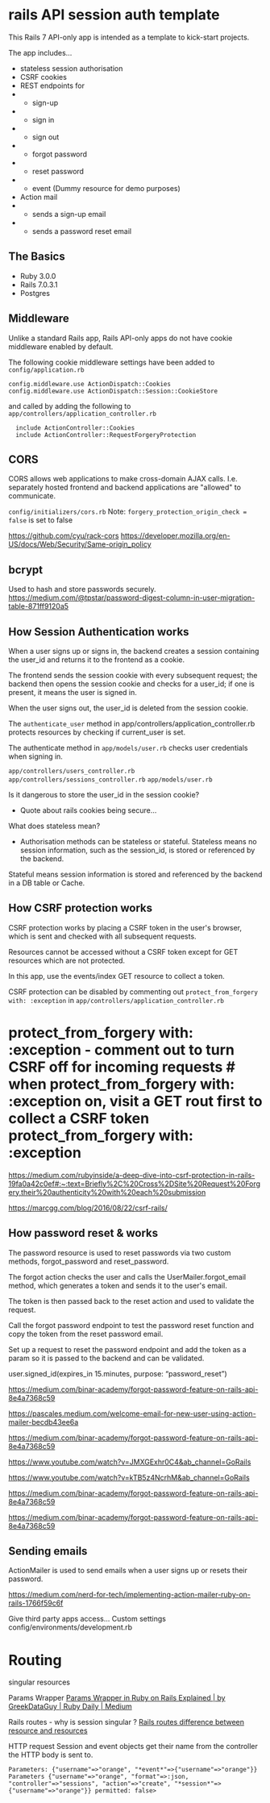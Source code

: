 # rails API session auth template
This Rails 7 API-only app is intended as a template to kick-start projects.

The app includes...

- stateless session authorisation 
- CSRF cookies 
- REST endpoints for 
- - sign-up 
- - sign in 
- - sign out 
- - forgot password 
- - reset password 
- - event (Dummy resource for demo purposes)
- Action mail 
- - sends a sign-up email 
- - sends a password reset email


## The Basics 
- Ruby 3.0.0
- Rails 7.0.3.1
- Postgres 

## Middleware 
Unlike a standard Rails app, Rails API-only apps do not have cookie middleware enabled by default. 

The following cookie middleware settings have been added to `config/application.rb`

```
config.middleware.use ActionDispatch::Cookies
config.middleware.use ActionDispatch::Session::CookieStore
```

and called by adding the following to `app/controllers/application_controller.rb`

```
  include ActionController::Cookies
  include ActionController::RequestForgeryProtection
```


## CORS
CORS allows web applications to make cross-domain AJAX calls. I.e. separately hosted frontend and backend applications are "allowed" to communicate. 

`config/initializers/cors.rb`
Note: `forgery_protection_origin_check = false` is set to false

https://github.com/cyu/rack-cors
https://developer.mozilla.org/en-US/docs/Web/Security/Same-origin_policy



## bcrypt
Used to hash and store passwords securely. https://medium.com/@tpstar/password-digest-column-in-user-migration-table-871ff9120a5

## How Session Authentication works 
When a user signs up or signs in, the backend creates a session containing the user_id and returns it to the frontend as a cookie. 

The frontend sends the session cookie with every subsequent request; the backend then opens the session cookie and checks for a user_id; if one is present, it means the user is signed in.

When the user signs out, the user_id is deleted from the session cookie. 

The `authenticate_user` method in app/controllers/application_controller.rb protects resources by checking if current_user is set. 

The authenticate method in `app/models/user.rb` checks user credentials when signing in.

`app/controllers/users_controller.rb`
`app/controllers/sessions_controller.rb`
`app/models/user.rb`

Is it dangerous to store the user_id in the session cookie? 
- Quote about rails cookies being secure…


What does stateless mean? 
- Authorisation methods can be stateless or stateful.
Stateless means no session information, such as the session_id, is stored or referenced by the backend.

 Stateful means session information is stored and referenced by the backend in a DB table or Cache. 

## How CSRF protection works 
CSRF protection works by placing a CSRF token in the user's browser, which is sent and checked with all subsequent requests. 

Resources cannot be accessed without a CSRF token except for GET resources which are not protected. 

In this app, use the events/index GET resource to collect a token. 

CSRF protection can be disabled by commenting out `protect_from_forgery with: :exception` in `app/controllers/application_controller.rb`

# protect_from_forgery with: :exception - comment out to turn CSRF off for incoming requests # when protect_from_forgery with: :exception on, visit a GET rout first to collect a CSRF token protect_from_forgery with: :exception

https://medium.com/rubyinside/a-deep-dive-into-csrf-protection-in-rails-19fa0a42c0ef#:~:text=Briefly%2C%20Cross%2DSite%20Request%20Forgery,their%20authenticity%20with%20each%20submission

https://marcgg.com/blog/2016/08/22/csrf-rails/

## How password reset & works 
The password resource is used to reset passwords via two custom methods, forgot_password and reset_password. 

The forgot action checks the user and calls the UserMailer.forgot_email method, which generates a token and sends it to the user's email.

The token is then passed back to the reset action and used to validate the request. 

Call the forgot password endpoint to test the password reset function and copy the token from the reset password email. 

Set up a request to reset the password endpoint and add the token as a param so it is passed to the backend and can be validated.

 user.signed_id(expires_in 15.minutes, purpose: “password_reset”)

https://medium.com/binar-academy/forgot-password-feature-on-rails-api-8e4a7368c59

https://pascales.medium.com/welcome-email-for-new-user-using-action-mailer-becdb43ee6a

https://medium.com/binar-academy/forgot-password-feature-on-rails-api-8e4a7368c59

https://www.youtube.com/watch?v=JMXGExhr0C4&ab_channel=GoRails

https://www.youtube.com/watch?v=kTB5z4NcrhM&ab_channel=GoRails

https://medium.com/binar-academy/forgot-password-feature-on-rails-api-8e4a7368c59

https://medium.com/binar-academy/forgot-password-feature-on-rails-api-8e4a7368c59

## Sending emails
ActionMailer is used to send emails when a user signs up or resets their password. 

https://medium.com/nerd-for-tech/implementing-action-mailer-ruby-on-rails-1766f59c6f

Give third party apps access...
Custom settings 
config/environments/development.rb


# Routing 
singular resources 

Params Wrapper
[Params Wrapper in Ruby on Rails Explained | by GreekDataGuy | Ruby Daily | Medium](https://medium.com/ruby-daily/params-wrapper-in-ruby-on-rails-30e7921f7704)

Rails routes - why is session singular ?
[Rails routes difference between resource and resources](https://www.rubyinrails.com/2019/04/16/rails-routes-difference-between-resource-and-resources/)

 HTTP request 
Session and event objects get their name from the controller the HTTP body is sent to.
```
Parameters: {"username"=>"orange", "*event*"=>{"username"=>"orange"}}
Parameters {"username"=>"orange", "format"=>:json, "controller"=>"sessions", "action"=>"create", "*session*"=>{"username"=>"orange"}} permitted: false>
```


